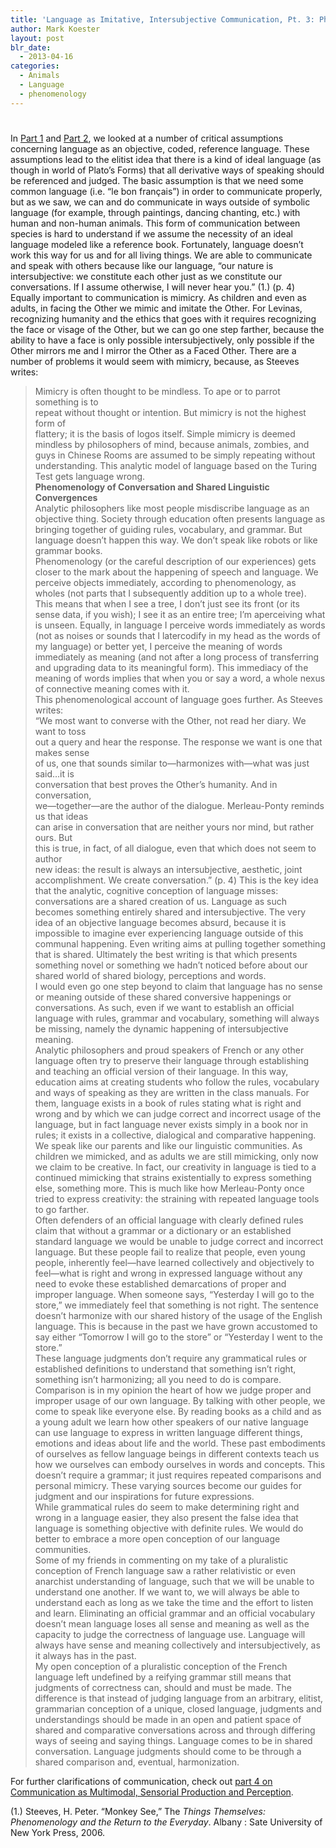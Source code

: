 ```yaml
---
title: 'Language as Imitative, Intersubjective Communication, Pt. 3: Phenomenology and the Intersubjective Harmonization of Language'
author: Mark Koester
layout: post
blr_date:
  - 2013-04-16
categories:
  - Animals
  - Language
  - phenomenology
---
```

# 

In [Part 1][1] and [Part 2][2], we looked at a number of critical assumptions concerning language as an objective, coded, reference language. These assumptions lead to the elitist idea that there is a kind of ideal language (as though in world of Plato’s Forms) that all derivative ways of speaking should be referenced and judged. The basic assumption is that we need some common language (i.e. “le bon français”) in order to communicate properly, but as we saw, we can and do communicate in ways outside of symbolic language (for example, through paintings, dancing chanting, etc.) with human and non-human animals. This form of communication between species is hard to understand if we assume the necessity of an ideal language modeled like a reference book. Fortunately, language doesn’t work this way for us and for all living things. We are able to communicate and speak with others because like our language, “our nature is intersubjective: we constitute each other just as we constitute our conversations. If I assume otherwise, I will never hear you.” (1.) (p. 4)  
Equally important to communication is mimicry. As children and even as adults, in facing the Other we mimic and imitate the Other. For Levinas, recognizing humanity and the ethics that goes with it requires recognizing the face or visage of the Other, but we can go one step farther, because the ability to have a face is only possible intersubjectively, only possible if the Other mirrors me and I mirror the Other as a Faced Other. There are a number of problems it would seem with mimicry, because, as Steeves writes:  
> Mimicry is often thought to be mindless. To ape or to parrot something is to  
> repeat without thought or intention. But mimicry is not the highest form of  
> flattery; it is the basis of logos itself.
Simple mimicry is deemed mindless by philosophers of mind, because animals, zombies, and guys in Chinese Rooms are assumed to be simply repeating without understanding. This analytic model of language based on the Turing Test gets language wrong.  
**Phenomenology of Conversation and Shared Linguistic Convergences**  
Analytic philosophers like most people misdiscribe language as an objective thing. Society through education often presents language as bringing together of guiding rules, vocabulary, and grammar. But language doesn’t happen this way. We don’t speak like robots or like grammar books.  
Phenomenology (or the careful description of our experiences) gets closer to the mark about the happening of speech and language. We perceive objects immediately, according to phenomenology, as wholes (not parts that I subsequently addition up to a whole tree). This means that when I see a tree, I don’t just see its front (or its sense data, if you wish); I see it as an entire tree; I’m aperceiving what is unseen. Equally, in language I perceive words immediately as words (not as noises or sounds that I latercodify in my head as the words of my language) or better yet, I perceive the meaning of words immediately as meaning (and not after a long process of transferring and upgrading data to its meaningful form). This immediacy of the meaning of words implies that when you or say a word, a whole nexus of connective meaning comes with it.   
This phenomenological account of language goes further. As Steeves writes:  
> “We most want to converse with the Other, not read her diary. We want to toss  
> out a query and hear the response. The response we want is one that makes sense  
> of us, one that sounds similar to—harmonizes with—what was just said…it is  
> conversation that best proves the Other’s humanity. And in conversation,  
> we—together—are the author of the dialogue. Merleau-Ponty reminds us that ideas  
> can arise in conversation that are neither yours nor mind, but rather ours. But  
> this is true, in fact, of all dialogue, even that which does not seem to author  
> new ideas: the result is always an intersubjective, aesthetic, joint  
> accomplishment. We create conversation.” (p. 4) 
This is the key idea that the analytic, cognitive conception of language misses: conversations are a shared creation of us. Language as such becomes something entirely shared and intersubjective. The very idea of an objective language becomes absurd, because it is impossible to imagine ever experiencing language outside of this communal happening. Even writing aims at pulling together something that is shared. Ultimately the best writing is that which presents something novel or something we hadn’t noticed before about our shared world of shared biology, perceptions and words.  
I would even go one step beyond to claim that language has no sense or meaning outside of these shared conversive happenings or conversations. As such, even if we want to establish an official language with rules, grammar and vocabulary, something will always be missing, namely the dynamic happening of intersubjective meaning.  
Analytic philosophers and proud speakers of French or any other language often try to preserve their language through establishing and teaching an official version of their language. In this way, education aims at creating students who follow the rules, vocabulary and ways of speaking as they are written in the class manuals. For them, language exists in a book of rules stating what is right and wrong and by which we can judge correct and incorrect usage of the language, but in fact language never exists simply in a book nor in rules; it exists in a collective, dialogical and comparative happening.  
We speak like our parents and like our linguistic communities. As children we mimicked, and as adults we are still mimicking, only now we claim to be creative. In fact, our creativity in language is tied to a continued mimicking that strains existentially to express something else, something more. This is much like how Merleau-Ponty once tried to express creativity: the straining with repeated language tools to go farther.  
Often defenders of an official language with clearly defined rules claim that without a grammar or a dictionary or an established standard language we would be unable to judge correct and incorrect language. But these people fail to realize that people, even young people, inherently feel—have learned collectively and objectively to feel—what is right and wrong in expressed language without any need to evoke these established demarcations of proper and improper language. When someone says, “Yesterday I will go to the store,” we immediately feel that something is not right. The sentence doesn’t harmonize with our shared history of the usage of the English language. This is because in the past we have grown accustomed to say either “Tomorrow I will go to the store” or “Yesterday I went to the store.”  
These language judgments don’t require any grammatical rules or established definitions to understand that something isn’t right, something isn’t harmonizing; all you need to do is compare. Comparison is in my opinion the heart of how we judge proper and improper usage of our own language. By talking with other people, we come to speak like everyone else. By reading books as a child and as a young adult we learn how other speakers of our native language can use language to express in written language different things, emotions and ideas about life and the world. These past embodiments of ourselves as fellow language beings in different contexts teach us how we ourselves can embody ourselves in words and concepts. This doesn’t require a grammar; it just requires repeated comparisons and personal mimicry. These varying sources become our guides for judgment and our inspirations for future expressions.  
While grammatical rules do seem to make determining right and wrong in a language easier, they also present the false idea that language is something objective with definite rules. We would do better to embrace a more open conception of our language communities.  
Some of my friends in commenting on my take of a pluralistic conception of French language saw a rather relativistic or even anarchist understanding of language, such that we will be unable to understand one another. If we want to, we will always be able to understand each as long as we take the time and the effort to listen and learn. Eliminating an official grammar and an official vocabulary doesn’t mean language loses all sense and meaning as well as the capacity to judge the correctness of language use. Language will always have sense and meaning collectively and intersubjectively, as it always has in the past.  
My open conception of a pluralistic conception of the French language left undefined by a reifying grammar still means that judgments of correctness can, should and must be made. The difference is that instead of judging language from an arbitrary, elitist, grammarian conception of a unique, closed language, judgments and understandings should be made in an open and patient space of shared and comparative conversations across and through differing ways of seeing and saying things. Language comes to be in shared conversation. Language judgments should come to be through a shared comparison and, eventual, harmonization.

For further clarifications of communication, check out [part 4 on Communication as Multimodal, Sensorial Production and Perception][3].

(1.) Steeves, H. Peter. “Monkey See,” The *Things Themselves: Phenomenology and the Return to the Everyday*. Albany : Sate University of New York Press, 2006.

 [1]: http://mysticatheist.blogspot.com/2008/02/language-as-imitative-intersubjective.html
 [2]: http://mysticatheist.blogspot.com/2008/02/language-as-imitative-intersubjective_20.html
 [3]: http://mysticatheist.blogspot.com/2008/04/language-as-imitative-intersubjective.html